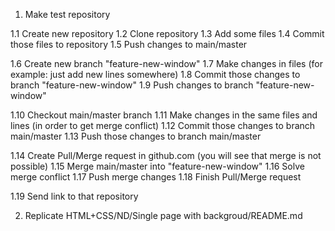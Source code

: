 1. Make test repository

1.1 Create new repository
1.2 Clone repository
1.3 Add some files
1.4 Commit those files to repository
1.5 Push changes to main/master

1.6 Create new branch "feature-new-window"
1.7 Make changes in files (for example: just add new lines somewhere)
1.8 Commit those changes to branch "feature-new-window"
1.9 Push changes to branch "feature-new-window"

1.10 Checkout main/master branch
1.11 Make changes in the same files and lines (in order to get merge conflict)
1.12 Commit those changes to branch main/master
1.13 Push those changes to branch main/master

1.14 Create Pull/Merge request in github.com (you will see that merge is not possible)
1.15 Merge main/master into "feature-new-window"
1.16 Solve merge conflict
1.17 Push merge changes
1.18 Finish Pull/Merge request

1.19 Send link to that repository



2. Replicate   HTML+CSS/ND/Single page with backgroud/README.md

